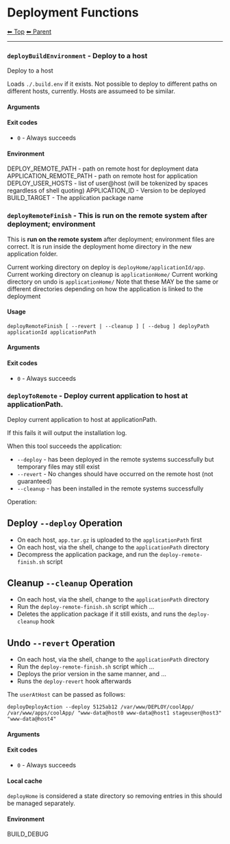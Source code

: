 # Deployment Functions

<!-- TEMPLATE header 2 -->
[⬅ Top](index.md) [⬅ Parent ](../index.md)
<hr />


### `deployBuildEnvironment` - Deploy to a host

Deploy to a host

Loads `./.build.env` if it exists.
Not possible to deploy to different paths on different hosts, currently. Hosts are assumeed to be similar.

#### Arguments



#### Exit codes

- `0` - Always succeeds

#### Environment

DEPLOY_REMOTE_PATH - path on remote host for deployment data
APPLICATION_REMOTE_PATH - path on remote host for application
DEPLOY_USER_HOSTS - list of user@host (will be tokenized by spaces regardless of shell quoting)
APPLICATION_ID - Version to be deployed
BUILD_TARGET - The application package name

### `deployRemoteFinish` - This is **run on the remote system** after deployment; environment

This is **run on the remote system** after deployment; environment files are correct.
It is run inside the deployment home directory in the new application folder.

Current working directory on deploy is `deployHome/applicationId/app`.
Current working directory on cleanup is `applicationHome/`
Current working directory on undo is `applicationHome/`
Note that these MAY be the same or different directories depending on how the application is linked to the deployment

#### Usage

    deployRemoteFinish [ --revert | --cleanup ] [ --debug ] deployPath applicationId applicationPath
    

#### Arguments



#### Exit codes

- `0` - Always succeeds

### `deployToRemote` - Deploy current application to host at applicationPath.

Deploy current application to host at applicationPath.

If this fails it will output the installation log.

When this tool succeeds the application:

- `--deploy` - has been deployed in the remote systems successfully but temporary files may still exist
- `--revert` - No changes should have occurred on the remote host (not guaranteed)
- `--cleanup` - has been installed in the remote systems successfully

Operation:

## Deploy `--deploy` Operation

- On each host, `app.tar.gz` is uploaded to the `applicationPath` first
- On each host, via the shell, change to the `applicationPath` directory
- Decompress the application package, and run the `deploy-remote-finish.sh` script

## Cleanup `--cleanup` Operation

- On each host, via the shell, change to the `applicationPath` directory
- Run the `deploy-remote-finish.sh` script which ...
- Deletes the application package if it still exists, and runs the `deploy-cleanup` hook

## Undo `--revert` Operation

- On each host, via the shell, change to the `applicationPath` directory
- Run the `deploy-remote-finish.sh` script which ...
- Deploys the prior version in the same manner, and ... <!-- needs expansion TODO -->
- Runs the `deploy-revert` hook afterwards

The `userAtHost` can be passed as follows:

    deployDeployAction --deploy 5125ab12 /var/www/DEPLOY/coolApp/ /var/www/apps/coolApp/ "www-data@host0 www-data@host1 stageuser@host3" "www-data@host4"

#### Arguments



#### Exit codes

- `0` - Always succeeds

#### Local cache

`deployHome` is considered a state directory so removing entries in this should be managed separately.

#### Environment

BUILD_DEBUG
